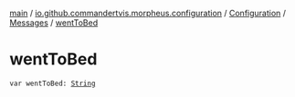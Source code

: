 [main](../../../index.md) / [io.github.commandertvis.morpheus.configuration](../../index.md) / [Configuration](../index.md) / [Messages](index.md) / [wentToBed](./went-to-bed.md)

# wentToBed

`var wentToBed: `[`String`](https://kotlinlang.org/api/latest/jvm/stdlib/kotlin/-string/index.html)